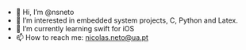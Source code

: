 - 👋 Hi, I’m @nsneto
- 👀 I’m interested in embedded system projects, C, Python and Latex.
- 🌱 I’m currently learning swift for iOS
- 📫 How to reach me: nicolas.neto@ua.pt

<!---
nsneto/nsneto is a ✨ special ✨ repository because its `README.md` (this file) appears on your GitHub profile.
You can click the Preview link to take a look at your changes.
--->
